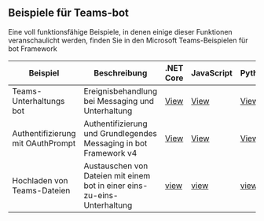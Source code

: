 ## <a name="teams-bot-samples"></a>Beispiele für Teams-bot

Eine voll funktionsfähige Beispiele, in denen einige dieser Funktionen veranschaulicht werden, finden Sie in den Microsoft Teams-Beispielen für bot Framework

| Beispiel | Beschreibung | .NET Core | JavaScript | Python |
|--------|------------- |---|---|---|
| Teams-Unterhaltungs bot | Ereignisbehandlung bei Messaging und Unterhaltung | [View](https://github.com/microsoft/BotBuilder-Samples/tree/master/samples/csharp_dotnetcore/57.teams-conversation-bot)| [View](https://github.com/microsoft/BotBuilder-Samples/tree/master/samples/javascript_nodejs/57.teams-conversation-bot)| [View](https://github.com/microsoft/BotBuilder-Samples/tree/master/samples/python/57.teams-conversation-bot) | 
| Authentifizierung mit OAuthPrompt| Authentifizierung und Grundlegendes Messaging in bot Framework v4 | [View](https://github.com/microsoft/BotBuilder-Samples/tree/master/samples/csharp_dotnetcore/46.teams-auth)|[View](https://github.com/microsoft/BotBuilder-Samples/tree/master/samples/javascript_nodejs/46.teams-auth)| [View](https://github.com/microsoft/BotBuilder-Samples/tree/master/samples/python/46.teams-auth) | 
|Hochladen von Teams-Dateien | Austauschen von Dateien mit einem bot in einer eins-zu-eins-Unterhaltung | [view](https://github.com/microsoft/BotBuilder-Samples/tree/master/samples/csharp_dotnetcore/56.teams-file-upload) | [view](https://github.com/microsoft/BotBuilder-Samples/tree/master/samples/javascript_nodejs/56.teams-file-upload) | [view](https://github.com/microsoft/BotBuilder-Samples/tree/master/samples/python/56.teams-file-upload) | 
